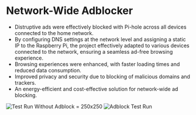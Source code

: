# Network-Wide Adblocker
* Distruptive ads were effectively blocked with Pi-hole across all devices connected to the home network.
* By configuring DNS settings at the network level and assigning a static IP to the Raspberry Pi, the project effectively adapted to various devices connected to the network, ensuring a seamless ad-free browsing experience.
* Browsing experiences were enhanced, with faster loading times and reduced data consumption.
* Improved privacy and security due to blocking of malicious domains and trackers.
* An energy-efficient and cost-effective solution for network-wide ad blocking.

![Test Run Without Adblock](https://github.com/etmkeskin/Network-Wide-Adblocker/assets/96024514/a1488703-2c19-42e1-81f9-8b7a6c73cdfa) = 250x250
![Adblock Test Run](https://github.com/etmkeskin/Network-Wide-Adblocker/assets/96024514/77f754fc-4e58-42c7-a21c-c226a2729c62)
